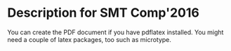 Description for SMT Comp'2016
====

You can create the PDF document if you have pdflatex installed. You might need a couple of latex packages, too such as microtype.
